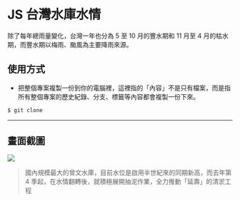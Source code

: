 # JS 台灣水庫水情

除了每年總雨量變化，台灣一年也分為 5 至 10 月的豐水期和 11 月至 4 月的枯水期，而豐水期以梅雨、颱風為主要降雨來源。

## 使用方式
- 把整個專案複製一份到你的電腦裡，這裡指的「內容」不是只有檔案，而是指所有整個專案的歷史紀錄、分支、標籤等內容都會複製一份下來。
```sh
$ git clone
```

----

## 畫面截圖
![](https://i.imgur.com/tuSJD2m.png)
> 國內規模最大的曾文水庫，目前水位是啟用半世紀來的同期新高，而去年第 4 季起，在水情翻轉後，就積極展開抽泥作業，全力推動「延壽」的清淤工程
